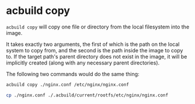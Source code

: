 # acbuild copy

`acbuild copy` will copy one file or directory from the local filesystem into
the image.

It takes exactly two arguments, the first of which is the path on the
local system to copy from, and the second is the path inside the image to copy
to. If the target path's parent directory does not exist in the image, it
will be implicitly created (along with any necessary parent directories).

The following two commands would do the same thing:

```bash
acbuild copy ./nginx.conf /etc/nginx/nginx.conf
```

```bash
cp ./nginx.conf ./.acbuild/current/rootfs/etc/nginx/nginx.conf
```
